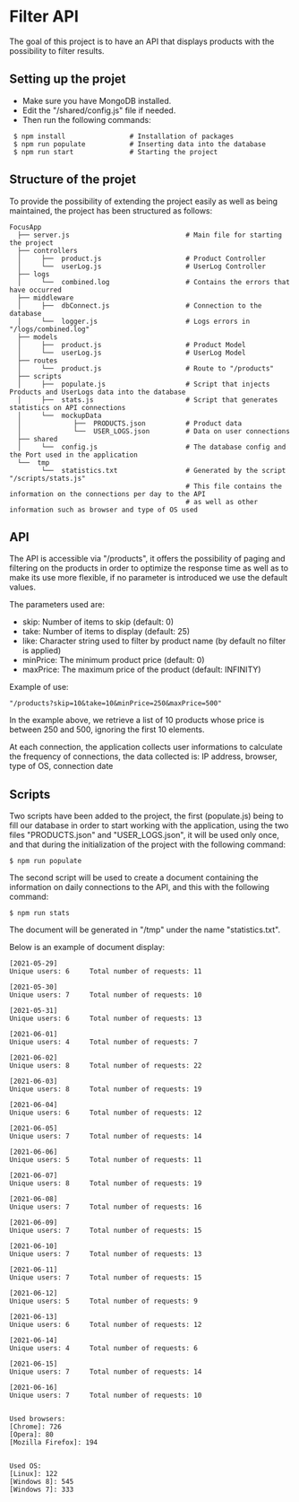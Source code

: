 # Filter API

The goal of this project is to have an API that displays products with the possibility to filter results.

## Setting up the projet

* Make sure you have MongoDB installed.
* Edit the "/shared/config.js" file if needed.
* Then run the following commands:
```
 $ npm install                # Installation of packages
 $ npm run populate           # Inserting data into the database
 $ npm run start              # Starting the project
```

## Structure of the projet

To provide the possibility of extending the project easily as well as being maintained, the project has been structured as follows:

```
FocusApp
  ├── server.js                             # Main file for starting the project
  ├── controllers
  │     ├──  product.js                     # Product Controller
  │     └──  userLog.js                     # UserLog Controller 
  ├── logs             
  │     └──  combined.log                   # Contains the errors that have occurred
  ├── middleware
  │     ├──  dbConnect.js                   # Connection to the database
  │     └──  logger.js                      # Logs errors in "/logs/combined.log"
  ├── models
  │     ├──  product.js                     # Product Model
  │     └──  userLog.js                     # UserLog Model
  ├── routes
  │     └──  product.js                     # Route to "/products"
  ├── scripts
  │     ├──  populate.js                    # Script that injects Products and UserLogs data into the database
  │     ├──  stats.js                       # Script that generates statistics on API connections
  │     └──  mockupData
  │             ├──  PRODUCTS.json          # Product data
  │             └──  USER_LOGS.json         # Data on user connections      
  ├── shared
  │     └──  config.js                      # The database config and the Port used in the application
  └──  tmp                           
        └──  statistics.txt                 # Generated by the script "/scripts/stats.js"
                                            # This file contains the information on the connections per day to the API
                                            # as well as other information such as browser and type of OS used

```

## API

The API is accessible via "/products", it offers the possibility of paging and filtering on the products in order to optimize the response time as well as to make its use more flexible, if no parameter is introduced we use the default values.

The parameters used are:
* skip: Number of items to skip (default: 0)
* take: Number of items to display (default: 25)
* like: Character string used to filter by product name (by default no filter is applied)
* minPrice: The minimum product price (default: 0)
* maxPrice: The maximum price of the product (default: INFINITY)

Example of use:
```
"/products?skip=10&take=10&minPrice=250&maxPrice=500"
```
In the example above, we retrieve a list of 10 products whose price is between 250 and 500, ignoring the first 10 elements.

At each connection, the application collects user informations to calculate the frequency of connections, the data collected is: IP address, browser, type of OS, connection date

## Scripts

Two scripts have been added to the project, the first (populate.js) being to fill our database in order to start working with the application, using the two files "PRODUCTS.json" and "USER_LOGS.json", it will be used only once, and that during the initialization of the project with the following command:

```
$ npm run populate
```

The second script will be used to create a document containing the information on daily connections to the API, and this with the following command:

```
$ npm run stats
```

The document will be generated in "/tmp" under the name "statistics.txt".

Below is an example of document display:

```
[2021-05-29]
Unique users: 6		Total number of requests: 11

[2021-05-30]
Unique users: 7		Total number of requests: 10

[2021-05-31]
Unique users: 6		Total number of requests: 13

[2021-06-01]
Unique users: 4		Total number of requests: 7

[2021-06-02]
Unique users: 8		Total number of requests: 22

[2021-06-03]
Unique users: 8		Total number of requests: 19

[2021-06-04]
Unique users: 6		Total number of requests: 12

[2021-06-05]
Unique users: 7		Total number of requests: 14

[2021-06-06]
Unique users: 5		Total number of requests: 11

[2021-06-07]
Unique users: 8		Total number of requests: 19

[2021-06-08]
Unique users: 7		Total number of requests: 16

[2021-06-09]
Unique users: 7		Total number of requests: 15

[2021-06-10]
Unique users: 7		Total number of requests: 13

[2021-06-11]
Unique users: 7		Total number of requests: 15

[2021-06-12]
Unique users: 5		Total number of requests: 9

[2021-06-13]
Unique users: 6		Total number of requests: 12

[2021-06-14]
Unique users: 4		Total number of requests: 6

[2021-06-15]
Unique users: 7		Total number of requests: 14

[2021-06-16]
Unique users: 7		Total number of requests: 10


Used browsers:
[Chrome]: 726
[Opera]: 80
[Mozilla Firefox]: 194


Used OS:
[Linux]: 122
[Windows 8]: 545
[Windows 7]: 333
```
